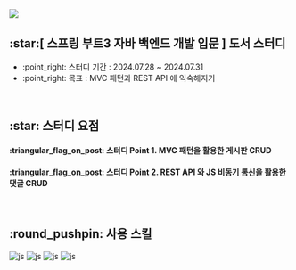<img src="https://capsule-render.vercel.app/api?type=waving&color=gradient&height=300&section=header&text=Review%20boot3%20for%20Beginner!&fontColor=d6ace6&fontSize=60" />

<h2>:star:[ 스프링 부트3 자바 백엔드 개발 입문 ] 도서 스터디</h2>
<ul>
  <li>:point_right: 스터디 기간 : 2024.07.28 ~ 2024.07.31</li>
  <li>:point_right: 목표 : MVC 패턴과 REST API 에 익숙해지기</li>
</ul>
<br>

<h2>:star: 스터디 요점</h2>
<h4>:triangular_flag_on_post: 스터디 Point 1. MVC 패턴을 활용한 게시판 CRUD</h4>
<h4>:triangular_flag_on_post: 스터디 Point 2. REST API 와 JS 비동기 통신을 활용한 댓글 CRUD</h4>
<br>

<h2>:round_pushpin: 사용 스킬</h2>

![js](https://img.shields.io/badge/IntelliJ_IDEA-000000.svg?style=for-the-badge&logo=intellij-idea&logoColor=white)
![js](https://img.shields.io/badge/Java-ED8B00?style=for-the-badge&logo=openjdk&logoColor=white)
![js](https://img.shields.io/badge/Spring-6DB33F?style=for-the-badge&logo=spring&logoColor=white)
![js](https://img.shields.io/badge/Hibernate-59666C?style=for-the-badge&logo=Hibernate&logoColor=white)
